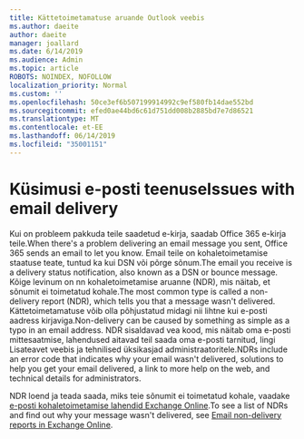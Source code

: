 ```yaml
---
title: Kättetoimetamatuse aruande Outlook veebis
ms.author: daeite
author: daeite
manager: joallard
ms.date: 6/14/2019
ms.audience: Admin
ms.topic: article
ROBOTS: NOINDEX, NOFOLLOW
localization_priority: Normal
ms.custom: ''
ms.openlocfilehash: 50ce3ef6b507199914992c9ef580fb14dae552bd
ms.sourcegitcommit: efed0ae44bd6c61d751dd008b2885bd7e7d86521
ms.translationtype: MT
ms.contentlocale: et-EE
ms.lasthandoff: 06/14/2019
ms.locfileid: "35001151"
---
```

# <a name="issues-with-email-delivery"></a><span data-ttu-id="21043-102">Küsimusi e-posti teenuse</span><span class="sxs-lookup"><span data-stu-id="21043-102">Issues with email delivery</span></span>

<span data-ttu-id="21043-103">Kui on probleem pakkuda teile saadetud e-kirja, saadab Office 365 e-kirja teile.</span><span class="sxs-lookup"><span data-stu-id="21043-103">When there's a problem delivering an email message you sent, Office 365 sends an email to let you know.</span></span> <span data-ttu-id="21043-104">Email teile on kohaletoimetamise staatuse teate, tuntud ka kui DSN või põrge sõnum.</span><span class="sxs-lookup"><span data-stu-id="21043-104">The email you receive is a delivery status notification, also known as a DSN or bounce message.</span></span> <span data-ttu-id="21043-105">Kõige levinum on nn kohaletoimetamise aruanne (NDR), mis näitab, et sõnumit ei toimetatud kohale.</span><span class="sxs-lookup"><span data-stu-id="21043-105">The most common type is called a non-delivery report (NDR), which tells you that a message wasn't delivered.</span></span> <span data-ttu-id="21043-106">Kättetoimetamatuse võib olla põhjustatud midagi nii lihtne kui e-posti aadress kirjaviga.</span><span class="sxs-lookup"><span data-stu-id="21043-106">Non-delivery can be caused by something as simple as a typo in an email address.</span></span> <span data-ttu-id="21043-107">NDR sisaldavad vea kood, mis näitab oma e-posti mittesaatmise, lahendused aitavad teil saada oma e-posti tarnitud, lingi Lisateavet veebis ja tehnilised üksikasjad administraatoritele.</span><span class="sxs-lookup"><span data-stu-id="21043-107">NDRs include an error code that indicates why your email wasn't delivered, solutions to help you get your email delivered, a link to more help on the web, and technical details for administrators.</span></span>

<span data-ttu-id="21043-108">NDR loend ja teada saada, miks teie sõnumit ei toimetatud kohale, vaadake [e-posti kohaletoimetamise lahendid Exchange Online](https://docs.microsoft.com/exchange/mail-flow-best-practices/non-delivery-reports-in-exchange-online/non-delivery-reports-in-exchange-online).</span><span class="sxs-lookup"><span data-stu-id="21043-108">To see a list of NDRs and find out why your message wasn't delivered, see [Email non-delivery reports in Exchange Online](https://docs.microsoft.com/exchange/mail-flow-best-practices/non-delivery-reports-in-exchange-online/non-delivery-reports-in-exchange-online).</span></span>